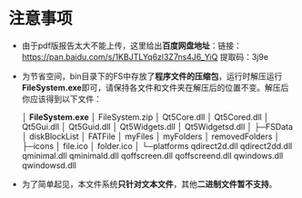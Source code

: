 # 注意事项

- 由于pdf版报告太大不能上传，这里给出**百度网盘地址**：链接：https://pan.baidu.com/s/1KBJTLYq6zl3Z7ns4J6_YiQ   提取码：3j9e 

- 为节省空间，bin目录下的FS中存放了**程序文件的压缩包**，运行时解压运行**FileSystem.exe**即可，请保持各文件和文件夹在解压后的位置不变。解压后你应该得到以下文件：

  │  **FileSystem.exe**
  │  FileSystem.zip
  │  Qt5Core.dll
  │  Qt5Cored.dll
  │  Qt5Gui.dll
  │  Qt5Guid.dll
  │  Qt5Widgets.dll
  │  Qt5Widgetsd.dll
  │
  ├─FSData
  │      diskBlockList
  │      FATFile
  │      myFiles
  │      myFolders
  │      removedFolders
  │
  ├─icons
  │      file.ico
  │      folder.ico
  │
  └─platforms
          qdirect2d.dll
          qdirect2dd.dll
          qminimal.dll
          qminimald.dll
          qoffscreen.dll
          qoffscreend.dll
          qwindows.dll
          qwindowsd.dll

- 为了简单起见，本文件系统**只针对文本文件**，其他**二进制文件暂不支持**。